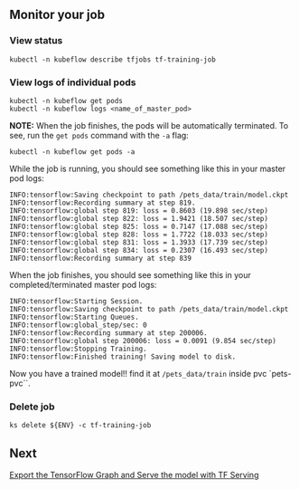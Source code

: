## Monitor your job

### View status
```
kubectl -n kubeflow describe tfjobs tf-training-job
```

### View logs of individual pods
```
kubectl -n kubeflow get pods
kubectl -n kubeflow logs <name_of_master_pod>
```
**NOTE:** When the job finishes, the pods will be automatically terminated. To see, run the `get pods` command with the `-a` flag:
```
kubectl -n kubeflow get pods -a
```

While the job is running, you should see something like this in your master pod logs:
```
INFO:tensorflow:Saving checkpoint to path /pets_data/train/model.ckpt
INFO:tensorflow:Recording summary at step 819.
INFO:tensorflow:global step 819: loss = 0.8603 (19.898 sec/step)
INFO:tensorflow:global step 822: loss = 1.9421 (18.507 sec/step)
INFO:tensorflow:global step 825: loss = 0.7147 (17.088 sec/step)
INFO:tensorflow:global step 828: loss = 1.7722 (18.033 sec/step)
INFO:tensorflow:global step 831: loss = 1.3933 (17.739 sec/step)
INFO:tensorflow:global step 834: loss = 0.2307 (16.493 sec/step)
INFO:tensorflow:Recording summary at step 839
```

When the job finishes, you should see something like this in your completed/terminated master pod logs:
```
INFO:tensorflow:Starting Session.
INFO:tensorflow:Saving checkpoint to path /pets_data/train/model.ckpt
INFO:tensorflow:Starting Queues.
INFO:tensorflow:global_step/sec: 0
INFO:tensorflow:Recording summary at step 200006.
INFO:tensorflow:global step 200006: loss = 0.0091 (9.854 sec/step)
INFO:tensorflow:Stopping Training.
INFO:tensorflow:Finished training! Saving model to disk.
```

Now you have a trained model!! find it at `/pets_data/train` inside pvc `pets-pvc``.

### Delete job
```
ks delete ${ENV} -c tf-training-job
```

## Next
[Export the TensorFlow Graph and Serve the model with TF Serving](./export_tf_graph.md)